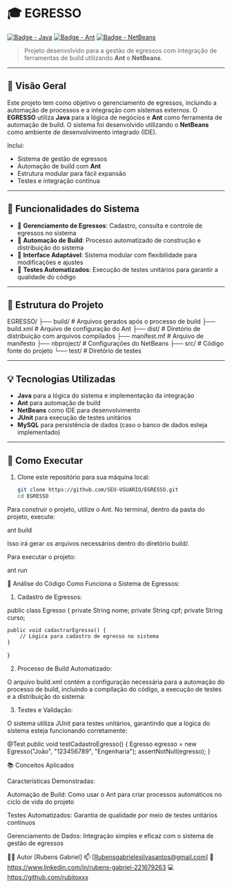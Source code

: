# 🎓 EGRESSO

[![Badge - Java](https://img.shields.io/badge/Java-007396?style=for-the-badge&logo=java&logoColor=white)](https://www.java.com/)
[![Badge - Ant](https://img.shields.io/badge/Ant-02303A?style=for-the-badge)]()
[![Badge - NetBeans](https://img.shields.io/badge/NetBeans-0082C9?style=for-the-badge&logo=netbeans&logoColor=white)]()

> Projeto desenvolvido para a gestão de egressos com integração de ferramentas de build utilizando **Ant** e **NetBeans**.

---

## 📌 Visão Geral

Este projeto tem como objetivo o gerenciamento de egressos, incluindo a automação de processos e a integração com sistemas externos. O **EGRESSO** utiliza **Java** para a lógica de negócios e **Ant** como ferramenta de automação de build. O sistema foi desenvolvido utilizando o **NetBeans** como ambiente de desenvolvimento integrado (IDE).

Inclui:
- Sistema de gestão de egressos
- Automação de build com **Ant**
- Estrutura modular para fácil expansão
- Testes e integração contínua

---

## 🤖 Funcionalidades do Sistema

- 🎯 **Gerenciamento de Egressos**: Cadastro, consulta e controle de egressos no sistema
- 💬 **Automação de Build**: Processo automatizado de construção e distribuição do sistema
- 🎨 **Interface Adaptável**: Sistema modular com flexibilidade para modificações e ajustes
- 🔄 **Testes Automatizados**: Execução de testes unitários para garantir a qualidade do código

---

## 📂 Estrutura do Projeto

EGRESSO/
├── build/                  # Arquivos gerados após o processo de build
├── build.xml               # Arquivo de configuração do Ant
├── dist/                   # Diretório de distribuição com arquivos compilados
├── manifest.mf             # Arquivo de manifesto
├── nbproject/              # Configurações do NetBeans
├── src/                    # Código fonte do projeto
└── test/                   # Diretório de testes

---

## 💡 Tecnologias Utilizadas

- **Java** para a lógica do sistema e implementação da integração
- **Ant** para automação de build
- **NetBeans** como IDE para desenvolvimento
- **JUnit** para execução de testes unitários
- **MySQL** para persistência de dados (caso o banco de dados esteja implementado)

---

## 🚀 Como Executar

1. Clone este repositório para sua máquina local:

   ```bash
   git clone https://github.com/SEU-USUARIO/EGRESSO.git
   cd EGRESSO
Para construir o projeto, utilize o Ant. No terminal, dentro da pasta do projeto, execute:

ant build


Isso irá gerar os arquivos necessários dentro do diretório build/.

Para executar o projeto:

ant run

🧠 Análise do Código
Como Funciona o Sistema de Egressos:

1. Cadastro de Egressos:

public class Egresso {
    private String nome;
    private String cpf;
    private String curso;
    
    public void cadastrarEgresso() {
        // Lógica para cadastro de egresso no sistema
    }
}


2. Processo de Build Automatizado:

O arquivo build.xml contém a configuração necessária para a automação do processo de build, incluindo a compilação do código, a execução de testes e a distribuição do sistema:

<project name="EGRESSO" default="build">
    <target name="build">
        <javac srcdir="src" destdir="build/classes" />
    </target>
    <target name="run" depends="build">
        <java classname="com.egresso.Main" classpath="build/classes" />
    </target>
</project>


3. Testes e Validação:

O sistema utiliza JUnit para testes unitários, garantindo que a lógica do sistema esteja funcionando corretamente:

@Test
public void testCadastroEgresso() {
    Egresso egresso = new Egresso("João", "123456789", "Engenharia");
    assertNotNull(egresso);
}

📚 Conceitos Aplicados

Características Demonstradas:

Automação de Build: Como usar o Ant para criar processos automáticos no ciclo de vida do projeto

Testes Automatizados: Garantia de qualidade por meio de testes unitários contínuos

Gerenciamento de Dados: Integração simples e eficaz com o sistema de gestão de egressos

🙋‍♂️ Autor
[Rubens Gabriel]
📫 [Rubensgabrielesilvasantos@gmail.com]
🔗 https://www.linkedin.com/in/rubens-gabriel-221679263
💻 https://github.com/rubitoxxx
